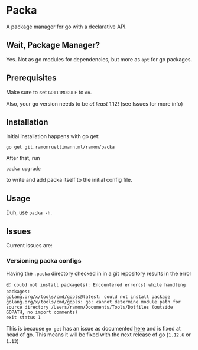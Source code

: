 # Packa

A package manager for go with a declarative API.

## Wait, Package Manager?

Yes. Not as go modules for dependencies, but more as `apt`
for go packages.

## Prerequisites

Make sure to set `GO111MODULE` to `on`.

Also, your go version needs to be _at least_ 1.12! (see Issues for more info)

## Installation

Initial installation happens with go get:

```
go get git.ramonruettimann.ml/ramon/packa
```

After that, run

```
packa upgrade
```

to write and add packa itself to the initial config file.

## Usage

Duh, use `packa -h`.

## Issues

Current issues are:

### Versioning packa configs

Having the `.packa` directory checked in in a git repository results in the
error

```
📦 could not install package(s): Encountered error(s) while handling packages:
golang.org/x/tools/cmd/gopls@latest: could not install package golang.org/x/tools/cmd/gopls: go: cannot determine module path for source directory /Users/ramon/Documents/Tools/Dotfiles (outside GOPATH, no import comments)
exit status 1
```

This is because `go get` has an issue as documented [here](https://github.com/golang/go/issues/30515#issuecomment-490480624)
and is fixed at head of go. This means it will be fixed with the next release
of go (`1.12.6` or `1.13`)


